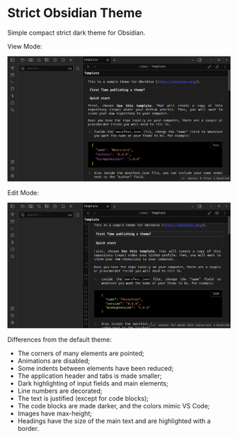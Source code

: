 # Strict Obsidian Theme

Simple compact strict dark theme for Obsidian.

View Mode:

![View Mode](screenshot_view_mode.png)

Edit Mode:

![Edit Mode](screenshot_edit_mode.png)

Differences from the default theme:

- The corners of many elements are pointed;
- Animations are disabled;
- Some indents between elements have been reduced;
- The application header and tabs is made smaller;
- Dark highlighting of input fields and main elements;
- Line numbers are decorated;
- The text is justified (except for code blocks);
- The code blocks are made darker, and the colors mimic VS Code;
- Images have max-height;
- Headings have the size of the main text and are highlighted with a border.
